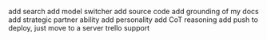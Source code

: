 
add search
add model switcher 
add source code
add grounding of my docs
add strategic partner ability
add personality
add CoT reasoning
add push to deploy, just move to a server
trello support
